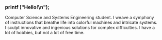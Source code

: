 ### printf ("Hello!\n");

Computer Science and Systems Engineering student. I weave a symphony of instructions that breathe life into colorful machines and intricate systems. I sculpt innovative and ingenious solutions for complex difficulties. I have a lot of hobbies, but not a lot of free time.

